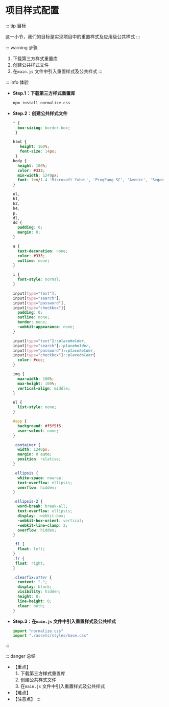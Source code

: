 # 项目样式配置

::: tip 目标

这一小节，我们的目标是实现项目中的重置样式及应用级公共样式
:::

::: warning 步骤

1. 下载第三方样式重置库
2. 创建公共样式文件
3. 在`main.js` 文件中引入重置样式及公共样式
:::

::: info 体验

* **Step.1：下载第三方样式重置库**

  ```bash
  npm install normalize.css
  ```

* **Step.2：创建公共样式文件**

  ```css
  * {
    box-sizing: border-box;
   }

  html {
     height: 100%;
     font-size: 14px;
   }
  body {
    height: 100%;
    color: #333;
    min-width: 1240px;
    font: 1em/1.4 'Microsoft Yahei', 'PingFang SC', 'Avenir', 'Segoe UI', 'Hiragino Sans GB', 'STHeiti',  'Microsoft Sans Serif', 'WenQuanYi Micro Hei', sans-serif
  }

  ul,
  h1,
  h3,
  h4,
  p,
  dl,
  dd {
    padding: 0;
    margin: 0;
  }

  a {
    text-decoration: none;
    color: #333;
    outline: none;
  }

  i {
    font-style: normal;
  }

  input[type="text"],
  input[type="search"],
  input[type="password"], 
  input[type="checkbox"]{
    padding: 0;
    outline: none;
    border: none;
    -webkit-appearance: none;
  }

  input[type="text"]::placeholder,
  input[type="search"]::placeholder,
  input[type="password"]::placeholder, 
  input[type="checkbox"]::placeholder{
    color: #ccc;
  }

  img {
    max-width: 100%;
    max-height: 100%;
    vertical-align: middle;
  }

  ul {
    list-style: none;
  }

  #app {
    background: #f5f5f5;
    user-select: none;
  }

  .container {
    width: 1240px;
    margin: 0 auto;
    position: relative;
  }

  .ellipsis {
    white-space: nowrap;
    text-overflow: ellipsis;
    overflow: hidden;
  }

  .ellipsis-2 {
    word-break: break-all;
    text-overflow: ellipsis;
    display: -webkit-box;
    -webkit-box-orient: vertical;
    -webkit-line-clamp: 2;
    overflow: hidden;
  }

  .fl {
    float: left;
  }
  .fr {
   float: right;
  }

  .clearfix:after {
    content: ".";
    display: block;
    visibility: hidden;
    height: 0;
    line-height: 0;
    clear: both;
  }
  ```

* **Step.3：在`main.js` 文件中引入重置样式及公共样式**

  ```js
  import "normalize.css"
  import "./assets/styles/base.css"
  ```

:::

::: danger 总结

* 【重点】
  1. 下载第三方样式重置库
  2. 创建公共样式文件
  3. 在`main.js` 文件中引入重置样式及公共样式
* 【难点】
* 【注意点】
:::
